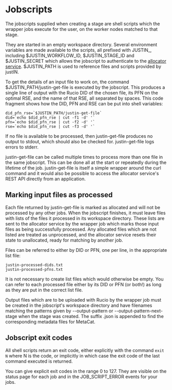 # Jobscripts

The jobscripts supplied when creating a stage are shell scripts 
which the wrapper jobs execute for the user, on the worker nodes matched 
to that stage.  

They are started in an empty workspace directory.  Several environment 
variables are made available to the scripts, all prefixed with JUSTIN_, 
including $JUSTIN_WORKFLOW_ID, $JUSTIN_STAGE_ID and $JUSTIN_SECRET which allows
the jobscript to authenticate to the 
[allocator service](services.allocator.md). $JUSTIN_PATH is 
used to reference files and scripts provided by justIN.

To get the details of an input file to work on, the command 
$JUSTIN_PATH/justin-get-file is executed by the jobscript.  This produces 
a single line of output with the Rucio DID of the chosen file, its PFN on 
the optimal RSE, and the name of that RSE, all separated by spaces. This 
code fragment shows how the DID, PFN and RSE can be put into shell 
variables:

    did_pfn_rse=`$JUSTIN_PATH/justin-get-file`
    did=`echo $did_pfn_rse | cut -f1 -d' '`
    pfn=`echo $did_pfn_rse | cut -f2 -d' '`
    rse=`echo $did_pfn_rse | cut -f3 -d' '`

If no file is available to be processed, then justin-get-file produces no 
output to stdout, which should also be checked for.  justin-get-file logs 
errors to stderr.

justin-get-file can be called multiple times to process more than one file in 
the same jobscript. This can be done all at the start or repeatedly 
during the lifetime of the job. justin-get-file is itself a simple wrapper 
around the curl command and it would also be possible to access the 
allocator service's REST API directly from an application.

## Marking input files as processed

Each file returned by justin-get-file is marked as allocated and will not be 
processed by any other jobs. When the jobscript finishes, it must 
leave files with lists of the files it processed in its 
workspace directory. These lists are sent to the allocator service by the 
wrapper job which marks those input files as being successfully 
processed. Any allocated files which are not listed are treated as
unprocessed, and the allocator service resets their state to unallocated, 
ready for matching by another job.

Files can be referred to either by DID or PFN, one  per  line,  in  the
appropriate list file:

    justin-processed-dids.txt
    justin-processed-pfns.txt


It is not necessary to create list files which would otherwise be empty. 
You can refer to each processed file either by its DID or PFN (or both!) as
long as they are put in the correct list file. 

Output files which are to be uploaded with Rucio by the wrapper job must 
be created in the jobscript's workspace directory and have filenames 
matching the patterns given by --output-pattern or 
--output-pattern-next-stage when the stage was created.  The suffix 
.json is appended to find the corresponding metadata files for MetaCat.

## Jobscript exit codes

All shell scripts return an exit code, either explicitly with the command
`exit N` where N is the code, or implicitly in which case the exit code
of the last command executed is returned.

You can give explicit exit codes in the range 0 to 127. They are visible on
the status page for each job and in the JOB_SCRIPT_ERROR events for your
jobs.





